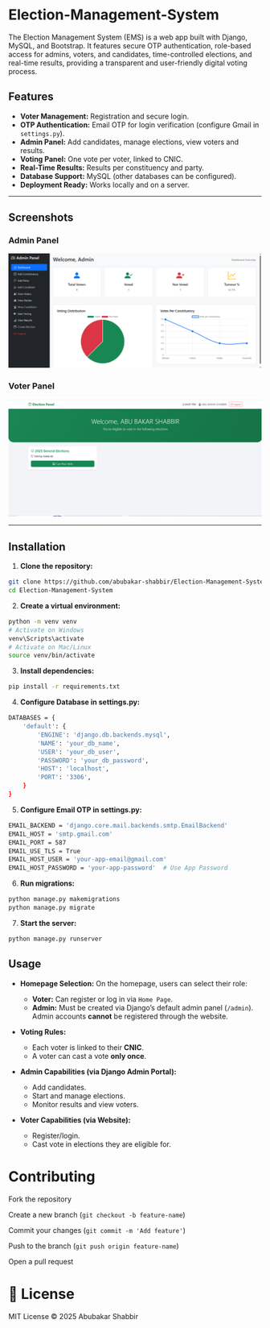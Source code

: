 # Election-Management-System
The Election Management System (EMS) is a web app built with Django, MySQL, and Bootstrap. It features secure OTP authentication, role-based access for admins, voters, and candidates, time-controlled elections, and real-time results, providing a transparent and user-friendly digital voting process.

##  Features

- **Voter Management:** Registration and secure login.
- **OTP Authentication:** Email OTP for login verification (configure Gmail in `settings.py`).
- **Admin Panel:** Add candidates, manage elections, view voters and results.
- **Voting Panel:** One vote per voter, linked to CNIC.
- **Real-Time Results:** Results per constituency and party.
- **Database Support:** MySQL (other databases can be configured).
- **Deployment Ready:** Works locally and on a server.

---

## Screenshots


### Admin Panel
![Admin Panel](Screenshots/Admin.PNG)

### Voter Panel
![Voter Panel](Screenshots/Voter%20Portal.PNG)


---

##  Installation

1. **Clone the repository:**
```bash
git clone https://github.com/abubakar-shabbir/Election-Management-System.git
cd Election-Management-System 
```
2. **Create a virtual environment:** 
```bash
python -m venv venv
# Activate on Windows
venv\Scripts\activate
# Activate on Mac/Linux
source venv/bin/activate
```
3. **Install dependencies:**
```bash
pip install -r requirements.txt
```

4. **Configure Database in settings.py:**
```bash
DATABASES = {
    'default': {
        'ENGINE': 'django.db.backends.mysql',
        'NAME': 'your_db_name',
        'USER': 'your_db_user',
        'PASSWORD': 'your_db_password',
        'HOST': 'localhost',
        'PORT': '3306',
    }
}
```
5. **Configure Email OTP in settings.py:**
```bash
EMAIL_BACKEND = 'django.core.mail.backends.smtp.EmailBackend'
EMAIL_HOST = 'smtp.gmail.com'
EMAIL_PORT = 587
EMAIL_USE_TLS = True
EMAIL_HOST_USER = 'your-app-email@gmail.com'
EMAIL_HOST_PASSWORD = 'your-app-password'  # Use App Password
```

6. **Run migrations:**
```bash
python manage.py makemigrations
python manage.py migrate
```

7. **Start the server:**
```bash
python manage.py runserver
```


##  Usage

- **Homepage Selection:** On the homepage, users can select their role:
  - **Voter:** Can register or log in via `Home Page`.
  - **Admin:** Must be created via Django’s default admin panel (`/admin`). Admin accounts **cannot** be registered through the website.

- **Voting Rules:**
  - Each voter is linked to their **CNIC**.
  - A voter can cast a vote **only once**.

- **Admin Capabilities (via Django Admin Portal):**
  - Add candidates.
  - Start and manage elections.
  - Monitor results and view voters.

- **Voter Capabilities (via Website):**
  - Register/login.
  - Cast vote in elections they are eligible for.



# **Contributing**

Fork the repository

Create a new branch (```git checkout -b feature-name```)

Commit your changes (```git commit -m 'Add feature'```)

Push to the branch (```git push origin feature-name```)

Open a pull request

# **📜 License**

MIT License © 2025 Abubakar Shabbir

